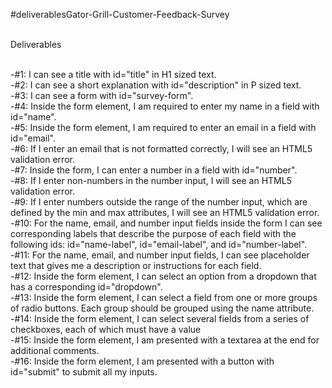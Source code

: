 #deliverablesGator-Grill-Customer-Feedback-Survey<br><br>

Deliverables <br><br>

-#1: I can see a title with id="title" in H1 sized text.<br>
-#2: I can see a short explanation with id="description" in P sized text.<br>
-#3: I can see a form with id="survey-form". <br>
-#4: Inside the form element, I am required to enter my name in a field with id="name".<br>
-#5: Inside the form element, I am required to enter an email in a field with id="email".<br>
-#6: If I enter an email that is not formatted correctly, I will see an HTML5 validation error.<br>
-#7: Inside the form, I can enter a number in a field with id="number".<br>
-#8: If I enter non-numbers in the number input, I will see an HTML5 validation error.<br>
-#9: If I enter numbers outside the range of the number input, which are defined by the min and max attributes, I will see an HTML5 validation error.<br>
-#10: For the name, email, and number input fields inside the form I can see corresponding labels that describe the purpose of each field with the following ids: id="name-label", id="email-label", and id="number-label".<br>
-#11: For the name, email, and number input fields, I can see placeholder text that gives me a description or instructions for each field.<br>
-#12: Inside the form element, I can select an option from a dropdown that has a corresponding id="dropdown".<br>
-#13: Inside the form element, I can select a field from one or more groups of radio buttons. Each group should be grouped using the name attribute.<br>
-#14: Inside the form element, I can select several fields from a series of checkboxes, each of which must have a value<br>
-#15: Inside the form element, I am presented with a textarea at the end for additional comments.<br>
-#16: Inside the form element, I am presented with a button with id="submit" to submit all my inputs.<br>

